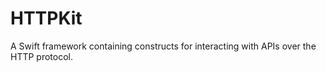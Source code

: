 # HTTPKit

A Swift framework containing constructs for interacting with APIs over the HTTP protocol.